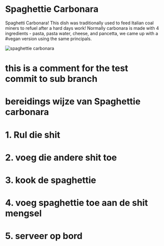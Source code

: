 # Spaghettie Carbonara
Spaghetti Carbonara! This dish was traditionally used to feed Italian coal miners to refuel after a hard days work! Normally carbonara is made with 4 ingredients - pasta, pasta water, cheese, and pancetta, we came up with a #vegan version using the same principals.

![spaghettie carbonara](https://thehappypear.ie/wp-content/uploads/2020/02/Carbonara.png "Spaghettie Carbonara")


# this is a comment for the test commit to sub branch

# bereidings wijze van Spaghettie carbonara

# 1. Rul die shit
# 2. voeg die andere shit toe
# 3. kook de spaghettie 
# 4. voeg spaghettie toe aan de shit mengsel
# 5. serveer op bord